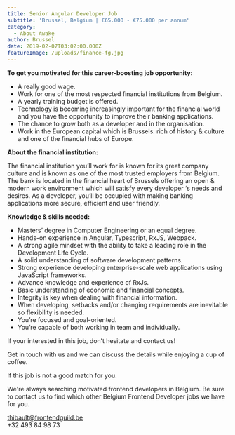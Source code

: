 ```yaml
---
title: Senior Angular Developer Job
subtitle: 'Brussel, Belgium | €65.000 - €75.000 per annum'
category:
  - About Awake
author: Brussel
date: 2019-02-07T03:02:00.000Z
featureImage: /uploads/finance-fg.jpg
---
```

**To get you motivated for this career-boosting job opportunity:**

* A really good wage.
* Work for one of the most respected financial institutions from Belgium.
* A yearly training budget is offered.
* Technology is becoming increasingly important for the financial world and you have the opportunity to improve their banking applications.
* The chance to grow both as a developer and in the organisation. 
* Work in the European capital which is Brussels: rich of history & culture and one of the financial hubs of Europe.

**About the financial institution:** 

The financial institution you’ll work for is known for its great company culture and is known as one of the most trusted employers from Belgium. The bank is located in the financial heart of Brussels offering an open & modern work environment which will satisfy every developer ‘s needs and desires. As a developer, you’ll be occupied with making banking applications more secure, efficient and user friendly.

**Knowledge & skills needed:** 

* Masters’ degree in Computer Engineering or an equal degree.
* Hands-on experience in Angular, Typescript, RxJS, Webpack.
* A strong agile mindset with the ability to take a leading role in the Development Life Cycle.
* A solid understanding of software development patterns.
* Strong experience developing enterprise-scale web applications using JavaScript frameworks.
* Advance knowledge and experience of RxJs.
* Basic understanding of economic and financial concepts.
* Integrity is key when dealing with financial information.
* When developing, setbacks and/or changing requirements are inevitable so flexibility is needed.
* You’re focused and goal-oriented. 
* You’re capable of both working in team and individually.

If your interested in this job, don’t hesitate and contact us!

Get in touch with us and we can discuss the details while enjoying a cup of coffee.

If this job is not a good match for you.

We're always searching motivated frontend developers in Belgium. Be sure to contact us to find which other Belgium Frontend Developer jobs we have for you.

thibault@frontendguild.be\
+32 493 84 98 73
